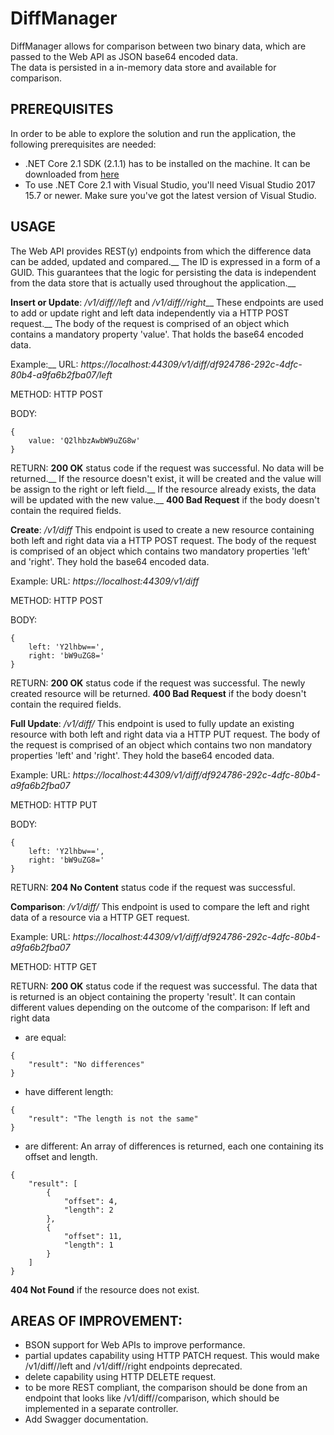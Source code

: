 # DiffManager
DiffManager allows for comparison between two binary data, which are passed to the Web API as JSON base64 encoded data.  
The data is persisted in a in-memory data store and available for comparison.


## PREREQUISITES
In order to be able to explore the solution and run the application, the following prerequisites are needed:
*  .NET Core 2.1 SDK (2.1.1) has to be installed on the machine. It can be downloaded from [here](https://www.microsoft.com/net/download/dotnet-core/2.1)
*  To use .NET Core 2.1 with Visual Studio, you'll need Visual Studio 2017 15.7 or newer. Make sure you've got the latest version of Visual Studio.


## USAGE
The Web API provides REST(y) endpoints from which the difference data can be added, updated and compared.__
The ID is expressed in a form of a GUID. This guarantees that the logic for persisting the data is independent from the data store that is actually used throughout the application.__

**Insert or Update**:
*<host>/v1/diff/<ID>/left* and *<host>/v1/diff/<ID>/right*__
These endpoints are used to add or update right and left data independently via a HTTP POST request.__
The body of the request is comprised of an object which contains a mandatory property 'value'. That holds the base64 encoded data.

Example:__
URL: 
*https://localhost:44309/v1/diff/df924786-292c-4dfc-80b4-a9fa6b2fba07/left*

METHOD:
HTTP POST

BODY:
```
{
	value: 'Q2lhbzAwbW9uZG8w'
}
```

RETURN:
**200 OK** status code if the request was successful. No data will be returned.__
If the resource doesn't exist, it will be created and the value will be assign to the right or left field.__
If the resource already exists, the data will be updated with the new value.__
**400 Bad Request** if the body doesn't contain the required fields.


**Create**:
*<host>/v1/diff*
This endpoint is used to create a new resource containing both left and right data via a HTTP POST request.
The body of the request is comprised of an object which contains two mandatory properties 'left' and 'right'. They hold the base64 encoded data.

Example:
URL: 
*https://localhost:44309/v1/diff*

METHOD:
HTTP POST

BODY:
```
{
	left: 'Y2lhbw==',
	right: 'bW9uZG8='
}
```

RETURN:
**200 OK** status code if the request was successful. The newly created resource will be returned.
**400 Bad Request** if the body doesn't contain the required fields.


**Full Update**:
*<host>/v1/diff/<ID>*
This endpoint is used to fully update an existing resource with both left and right data via a HTTP PUT request.
The body of the request is comprised of an object which contains two non mandatory properties 'left' and 'right'. They hold the base64 encoded data.

Example:
URL: 
*https://localhost:44309/v1/diff/df924786-292c-4dfc-80b4-a9fa6b2fba07*

METHOD:
HTTP PUT

BODY:
```
{
	left: 'Y2lhbw==',
	right: 'bW9uZG8='
}
```

RETURN:
**204 No Content** status code if the request was successful.


**Comparison**:
*<host>/v1/diff/<ID>*
This endpoint is used to compare the left and right data of a resource via a HTTP GET request.

Example:
URL: 
*https://localhost:44309/v1/diff/df924786-292c-4dfc-80b4-a9fa6b2fba07*

METHOD:
HTTP GET

RETURN:
**200 OK** status code if the request was successful.
The data that is returned is an object containing the property 'result'. 
It can contain different values depending on the outcome of the comparison:
If left and right data
*  are equal:
  ```
  {
      "result": "No differences"
  }
  ```
*  have different length:
  ```
  {
      "result": "The length is not the same"
  }
  ```
*  are different:
  An array of differences is returned, each one containing its offset and length.
  ```
  {
      "result": [
          {
              "offset": 4,
              "length": 2
          },
          {
              "offset": 11,
              "length": 1
          }
      ]
  }
  ```
**404 Not Found** if the resource does not exist.


## AREAS OF IMPROVEMENT:
*  BSON support for Web APIs to improve performance.
*  partial updates capability using HTTP PATCH request. This would make <host>/v1/diff/<ID>/left and <host>/v1/diff/<ID>/right endpoints deprecated.
*  delete capability using HTTP DELETE request.
*  to be more REST compliant, the comparison should be done from an endpoint that looks like <host>/v1/diff/<ID>/comparison, which should be implemented in a separate controller.
*  Add Swagger documentation.
